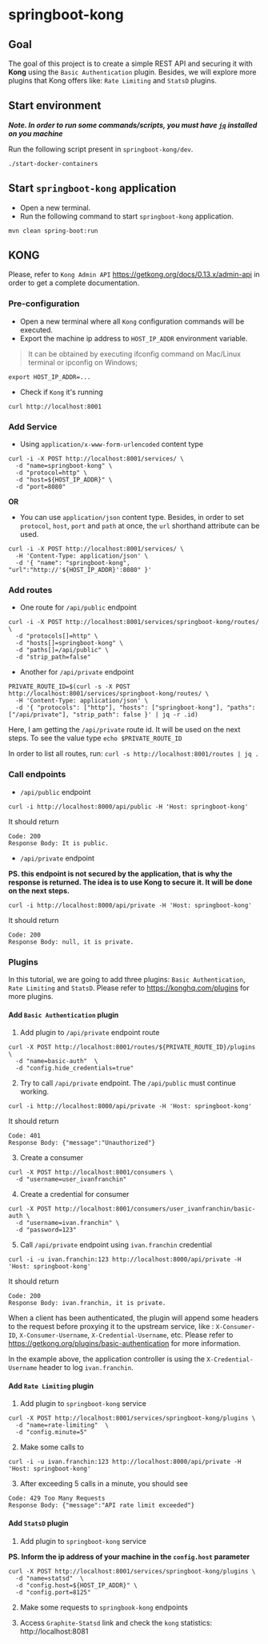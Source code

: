 # springboot-kong

## Goal

The goal of this project is to create a simple REST API and securing it with **Kong** using the `Basic Authentication` plugin.
Besides, we will explore more plugins that Kong offers like: `Rate Limiting` and `StatsD` plugins.

## Start environment

***Note. In order to run some commands/scripts, you must have [`jq`](https://stedolan.github.io/jq) installed on you machine***

Run the following script present in `springboot-kong/dev`.
```
./start-docker-containers
```

## Start `springboot-kong` application

- Open a new terminal.
- Run the following command to start `springboot-kong` application.
```
mvn clean spring-boot:run
```

## KONG

Please, refer to `Kong Admin API` https://getkong.org/docs/0.13.x/admin-api in order to get a complete documentation.

### Pre-configuration

- Open a new terminal where all `Kong` configuration commands will be executed.
- Export the machine ip address to `HOST_IP_ADDR` environment variable.
> It can be obtained by executing ifconfig command on Mac/Linux terminal or ipconfig on Windows;
```
export HOST_IP_ADDR=...
```

- Check if `Kong` it's running
``` 
curl http://localhost:8001
```

### Add Service

- Using `application/x-www-form-urlencoded` content type
```
curl -i -X POST http://localhost:8001/services/ \
  -d "name=springboot-kong" \
  -d "protocol=http" \
  -d "host=${HOST_IP_ADDR}" \
  -d "port=8080"
```

**OR** 

- You can use `application/json` content type. Besides, in order to set `protocol`, `host`, `port` and `path` at once, the `url` shorthand attribute can be used.
```
curl -i -X POST http://localhost:8001/services/ \
  -H 'Content-Type: application/json' \
  -d '{ "name": "springboot-kong", "url":"http://'${HOST_IP_ADDR}':8080" }'
```

### Add routes

- One route for `/api/public` endpoint
```
curl -i -X POST http://localhost:8001/services/springboot-kong/routes/ \
  -d "protocols[]=http" \
  -d "hosts[]=springboot-kong" \
  -d "paths[]=/api/public" \
  -d "strip_path=false"
```

- Another for `/api/private` endpoint
```
PRIVATE_ROUTE_ID=$(curl -s -X POST http://localhost:8001/services/springboot-kong/routes/ \
  -H 'Content-Type: application/json' \
  -d '{ "protocols": ["http"], "hosts": ["springboot-kong"], "paths": ["/api/private"], "strip_path": false }' | jq -r .id)
```
Here, I am getting the `/api/private` route id. It will be used on the next steps. To see the value type `echo $PRIVATE_ROUTE_ID`

In order to list all routes, run: `curl -s http://localhost:8001/routes | jq .`

### Call endpoints

- `/api/public` endpoint
```
curl -i http://localhost:8000/api/public -H 'Host: springboot-kong'
```

It should return
```
Code: 200
Response Body: It is public.
```

- `/api/private` endpoint

**PS. this endpoint is not secured by the application, that is why the response is returned. The idea is to use Kong to secure it. It will be done on the next steps.**
```
curl -i http://localhost:8000/api/private -H 'Host: springboot-kong'
```

It should return
```
Code: 200
Response Body: null, it is private.
```

### Plugins

In this tutorial, we are going to add three plugins: `Basic Authentication`, `Rate Limiting` and `StatsD`.
Please refer to https://konghq.com/plugins for more plugins.

#### Add `Basic Authentication` plugin

1. Add plugin to `/api/private` endpoint route
```
curl -X POST http://localhost:8001/routes/${PRIVATE_ROUTE_ID}/plugins \
  -d "name=basic-auth"  \
  -d "config.hide_credentials=true"
```

2. Try to call `/api/private` endpoint. The `/api/public` must continue working.
```
curl -i http://localhost:8000/api/private -H 'Host: springboot-kong'
```

It should return
```
Code: 401
Response Body: {"message":"Unauthorized"}
```

3. Create a consumer
```
curl -X POST http://localhost:8001/consumers \
  -d "username=user_ivanfranchin"
```

4. Create a credential for consumer
```
curl -X POST http://localhost:8001/consumers/user_ivanfranchin/basic-auth \
  -d "username=ivan.franchin" \
  -d "password=123"
```

5. Call `/api/private` endpoint using `ivan.franchin` credential
```
curl -i -u ivan.franchin:123 http://localhost:8000/api/private -H 'Host: springboot-kong'
```

It should return
```
Code: 200
Response Body: ivan.franchin, it is private.
```

When a client has been authenticated, the plugin will append some headers to the request before proxying it to the upstream service, like : `X-Consumer-ID`, `X-Consumer-Username`, `X-Credential-Username`, etc.
Please refer to https://getkong.org/plugins/basic-authentication for more information.

In the example above, the application controller is using the `X-Credential-Username` header to log `ivan.franchin`.

#### Add `Rate Limiting` plugin

1. Add plugin to `springboot-kong` service
```
curl -X POST http://localhost:8001/services/springboot-kong/plugins \
  -d "name=rate-limiting"  \
  -d "config.minute=5"
```

2. Make some calls to
```
curl -i -u ivan.franchin:123 http://localhost:8000/api/private -H 'Host: springboot-kong'
```

3. After exceeding 5 calls in a minute, you should see
```
Code: 429 Too Many Requests
Response Body: {"message":"API rate limit exceeded"}
```

#### Add `StatsD` plugin

1. Add plugin to `springboot-kong` service

**PS. Inform the ip address of your machine in the `config.host` parameter**
```
curl -X POST http://localhost:8001/services/springboot-kong/plugins \
  -d "name=statsd"  \
  -d "config.host=${HOST_IP_ADDR}" \
  -d "config.port=8125"
```

2. Make some requests to `springbook-kong` endpoints

3. Access `Graphite-Statsd` link and check the `kong` statistics: http://localhost:8081